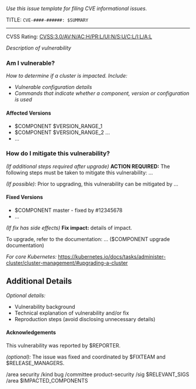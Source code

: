 _Use this issue template for filing CVE informational issues._

TITLE: `CVE-####-######: $SUMMARY`

---

<!-- Copy URL after # as the link text -->
CVSS Rating: [CVSS:3.0/AV:N/AC:H/PR:L/UI:N/S:U/C:L/I:L/A:L](https://www.first.org/cvss/calculator/3.0#CVSS:3.0/AV:N/AC:H/PR:L/UI:N/S:U/C:L/I:L/A:L)

_Description of vulnerability_

<!-- Copy these sections from the announcement email -->

### Am I vulnerable?

_How to determine if a cluster is impacted. Include:_
- _Vulnerable configuration details_
- _Commands that indicate whether a component, version or configuration is used_

#### Affected Versions

- $COMPONENT $VERSION_RANGE_1
- $COMPONENT $VERSION_RANGE_2 ...
- ...

### How do I mitigate this vulnerability?

_(If additional steps required after upgrade)_
**ACTION REQUIRED:** The following steps must be taken to mitigate this
vulnerability: ...

_(If possible):_ Prior to upgrading, this vulnerability can be mitigated by ...

#### Fixed Versions

<!-- Add links to PRs & master branch -->
- $COMPONENT master - fixed by #12345678
- ...

_(If fix has side effects)_ **Fix impact:** details of impact.

To upgrade, refer to the documentation: ... ($COMPONENT upgrade documentation)

_For core Kubernetes:_ https://kubernetes.io/docs/tasks/administer-cluster/cluster-management/#upgrading-a-cluster

## Additional Details

_Optional details:_
- Vulnerability background
- Technical explanation of vulnerability and/or fix
- Reproduction steps (avoid disclosing unnecessary details)

#### Acknowledgements

This vulnerability was reported by $REPORTER.

_(optional):_ The issue was fixed and coordinated by $FIXTEAM and $RELEASE_MANAGERS.

<!-- labels -->
/area security
/kind bug
/committee product-security
/sig $RELEVANT_SIGS
/area $IMPACTED_COMPONENTS
